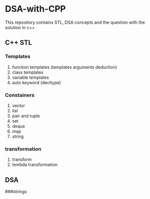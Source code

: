 # DSA-with-CPP
This repository contains STL, DSA concepts and the question with the solution in c++

## C++ STL
### Templates
1. function templates (templates arguments deduction)
2. class templates
3. variable templates
4. auto keyword (decltype)
### Constainers
1. vector 
2. list
3. pair and tuple
4. set
5. deque
6. map
7. string
### transformation
1. transform
2. lembda transformation

## DSA
###strings

